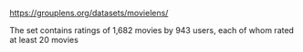 https://grouplens.org/datasets/movielens/

The set contains ratings of 1,682 movies
by 943 users, each of whom rated at least 20 movies